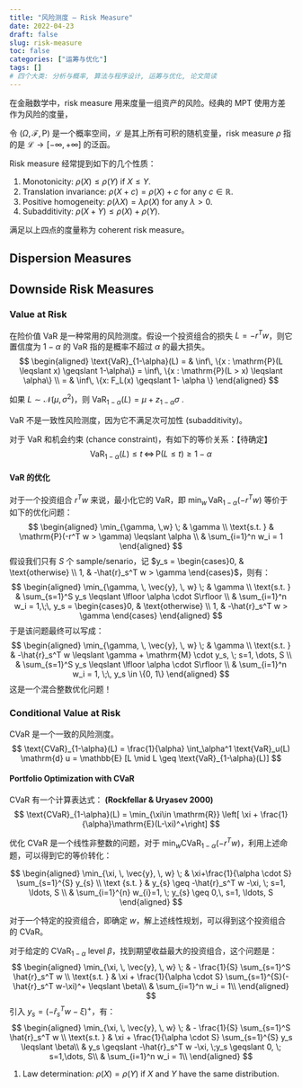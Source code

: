 ```yaml
---
title: "风险测度 — Risk Measure"
date: 2022-04-23
draft: false
slug: risk-measure
toc: false
categories: ["运筹与优化"]
tags: []
# 四个大类: 分析与概率, 算法与程序设计, 运筹与优化, 论文简读
---
```


在金融数学中，risk measure 用来度量一组资产的风险。经典的 MPT 使用方差作为风险的度量，

令 $(\Omega, \mathcal{F}, \mathrm{P})$ 是一个概率空间，$\mathcal{L}$ 是其上所有可积的随机变量，risk measure $\rho$ 指的是 $\mathcal{L} \to [-\infty, +\infty]$ 的泛函。

Risk measure 经常提到如下的几个性质：

1. Monotonicity: $\rho(X) \leqslant \rho(Y)$ if $X \leqslant Y$.
2. Translation invariance: $\rho(X+c)=\rho(X)+c$ for any $c \in \mathbb{R}$.
3. Positive homogeneity: $\rho(\lambda X)=\lambda \rho(X)$ for any $\lambda>0$.
4. Subadditivity: $\rho(X+Y) \leqslant \rho(X)+\rho(Y)$.

满足以上四点的度量称为 coherent risk measure。

## Dispersion Measures



## Downside Risk Measures

### Value at Risk

在险价值 VaR 是一种常用的风险测度。假设一个投资组合的损失 $L = -r^T w$，则它置信度为 $1-\alpha$ 的 VaR 指的是概率不超过 $\alpha$ 的最大损失。
$$
\begin{aligned}
\text{VaR}_{1-\alpha}(L) = & \inf\, \{x : \mathrm{P}(L \leqslant x) \geqslant 1-\alpha\} = \inf\, \{x : \mathrm{P}(L > x) \leqslant \alpha\} \\
 = & \inf\, \{x: F_L(x) \geqslant 1- \alpha \}
\end{aligned}
$$
<!--所以 VaR 越小越好-->

如果 $L \sim \mathcal{N}(\mu, \sigma^2)$，则 $\text{VaR}_{1-\alpha}(L) = \mu + z_{1-\alpha} \sigma$ .

VaR 不是一致性风险测度，因为它不满足次可加性 (subadditivity)。

对于 VaR 和机会约束 (chance constraint)，有如下的等价关系：【待确定】
$$
\text{VaR}_{1-\alpha} (L) \leqslant t \,\Longleftrightarrow \, \mathrm{P}(L \leqslant t) \geqslant 1-\alpha
$$

#### VaR 的优化

对于一个投资组合 $r^Tw$ 来说，最小化它的 VaR，即 $\displaystyle\min_{w}\, \text{VaR}_{1-\alpha}(-r^T w)$ 等价于如下的优化问题：
$$
\begin{aligned}
\min_{\gamma, \,w} \; & \gamma \\
\text{s.t. } & \mathrm{P}(-r^T w > \gamma) \leqslant \alpha \\
& \sum_{i=1}^n w_i = 1
\end{aligned}
$$
假设我们只有 $S$ 个 sample/senario，记 $y_s = \begin{cases}0, & \text{otherwise} \\ 1, & -\hat{r}_s^T w > \gamma \end{cases}$，则有：
$$
\begin{aligned}
\min_{\gamma, \, \vec{y}, \, w} \; & \gamma \\
\text{s.t. } & \sum_{s=1}^S y_s \leqslant \lfloor \alpha \cdot S\rfloor \\
& \sum_{i=1}^n w_i = 1,\;\, y_s = \begin{cases}0, & \text{otherwise} \\ 1, & -\hat{r}_s^T w > \gamma \end{cases}
\end{aligned}
$$
于是该问题最终可以写成：
$$
\begin{aligned}
\min_{\gamma, \, \vec{y}, \, w} \; & \gamma \\
\text{s.t. } & -\hat{r}_s^T w \leqslant  \gamma + \mathrm{M} \cdot y_s, \; s=1, \dots, S \\
& \sum_{s=1}^S y_s \leqslant \lfloor \alpha \cdot S\rfloor \\
& \sum_{i=1}^n w_i = 1, \;\, y_s \in \{0, 1\}
\end{aligned}
$$
这是一个混合整数优化问题！



### Conditional Value at Risk

CVaR 是一个一致的风险测度。
$$
\text{CVaR}_{1-\alpha}(L) = \frac{1}{\alpha} \int_\alpha^1 \text{VaR}_u(L) \mathrm{d} u = \mathbb{E} [L \mid L \geq \text{VaR}_{1-\alpha}(L)]
$$


#### Portfolio Optimization with CVaR 

CVaR 有一个计算表达式：
**(Rockfellar & Uryasev 2000)**
$$
\text{CVaR}_{1-\alpha}(L) = \min_{\xi\in \mathrm{R}} \left[ \xi + \frac{1}{\alpha}\mathrm{E}(L-\xi)^+\right]
$$

优化 CVaR 是一个线性非整数的问题，对于 $\displaystyle\min_w \text{CVaR}_{1-\alpha} (-r^T w)$，利用上述命题，可以得到它的等价转化：


$$
\begin{aligned}
\min_{\xi, \, \vec{y}, \, w} \; & \xi+\frac{1}{\alpha \cdot S} \sum_{s=1}^{S} y_{s} \\
\text {s.t. } & y_{s} \geq -\hat{r}_s^T w -\xi, \; s=1, \ldots, S \\
& \sum_{i=1}^{n} w_{i}=1, \; y_{s} \geq 0,\, s=1, \ldots, S
\end{aligned}
$$

对于一个特定的投资组合，即确定 $w$，解上述线性规划，可以得到这个投资组合的 CVaR。

对于给定的 $\text{CVaR}_{1-\alpha}$ level $\beta$，找到期望收益最大的投资组合，这个问题是：
$$
\begin{aligned}
\min_{\xi, \, \vec{y}, \, w} \; & - \frac{1}{S} \sum_{s=1}^S \hat{r}_s^T w \\
\text{s.t. } & \xi + \frac{1}{\alpha \cdot S} \sum_{s=1}^{S}(-\hat{r}_s^T w-\xi)^+ \leqslant \beta\\
& \sum_{i=1}^n w_i = 1\\
\end{aligned}
$$
引入 $y_s = (-\hat{r}_s^T w -\xi)^+$，有：
$$
\begin{aligned}
\min_{\xi, \, \vec{y}, \, w} \; & - \frac{1}{S} \sum_{s=1}^S \hat{r}_s^T w \\
\text{s.t. } & \xi + \frac{1}{\alpha \cdot S} \sum_{s=1}^{S} y_s \leqslant \beta\\
& y_s \geqslant -\hat{r}_s^T w -\xi, \;y_s \geqslant 0, \; s=1,\dots, S\\
& \sum_{i=1}^n w_i = 1\\
\end{aligned}
$$











1. Law determination: $\rho(X)=\rho(Y)$ if $X$ and $Y$ have the same distribution.


